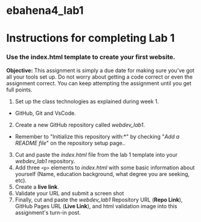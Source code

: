 # ebahena4_lab1
# Instructions for completing Lab 1
### Use the index.html template to create your first website.
**Objective:**
This assignment is simply a due date for making sure you’ve got all your tools set
up. Do not worry about getting a code
correct or even the assignment correct. You can keep attempting the assignment
until you get full points.
1. Set up the class technologies as explained during week 1.
* GitHub, Git and VsCode.
2. Create a new GitHub repository called *webdev_lab1*.
* Remember to "Initialize this repository with:*" by checking "*Add a README
file*" on the repository setup page..
3. Cut and paste the *index.html* file from the lab 1 template into your
*webdev_lab1* repository.
4. Add three ```<p>``` elements to *index.html* with some basic information about
yourself (Name, education background, what degree you are seeking, etc).
5. Create a **live link**.
6. Validate your URL and submit a screen shot
7. Finally, cut and paste the *webdev_lab1* Repository URL (**Repo Link**), GitHub
Pages URL (**Live Link**), and html validation image into this assignment's turn-in
post.
